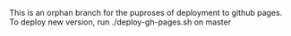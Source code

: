 This is an orphan branch for the puproses of deployment to github pages.
To deploy new version, run ./deploy-gh-pages.sh on master
